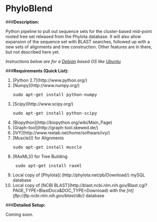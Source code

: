 PhyloBlend
==========

###<strong>Description:</strong>

Python pipeline to pull out sequence sets for the cluster-based mid-point rooted tree set released from the Phylota database. It will also allow expansion of the sequence set with BLAST searches, followed up with a new sets of alignments and tree construction. Other features are in there, but not described here yet.

<i>Instructions below are for a [Debian](http://www.debian.org) based OS like [Ubuntu](http://www.ubuntu.com)</i>

###<strong>Requirements (Quick List):</strong>

<ol>
<li>[Python 2.7](http://www.python.org/)</li>
<li>[Numpy](http://www.numpy.org/)</li> <pre>sudo apt-get install python-numpy</pre>
<li>[Scipy](http://www.scipy.org/)</li> <pre>sudo apt-get install python-scipy</pre>
<li>[Biopython](http://biopython.org/wiki/Main_Page)</li>
<li>[Graph-tool](http://graph-tool.skewed.de/)</li>
<li>[IVY](http://www.reelab.net/home/software/ivy/)</li>
<li>[Muscle]() for Alignments <pre>sudo apt-get install muscle</pre>
<li>[RAxML]() for Tree Building <pre> sudo apt-get install raxml</pre>
<li>Local copy of [Phylota]( (http://phylota.net/pb/Download/) mySQL database</li>
<li>Local copy of [NCBI BLAST](http://blast.ncbi.nlm.nih.gov/Blast.cgi?PAGE_TYPE=BlastDocs&DOC_TYPE=Download) with the <i>[nt](ftp://ftp.ncbi.nlm.nih.gov/blast/db/)</i> database
</ol>

###<strong>Detailed Setup:</strong>

Coming soon.
